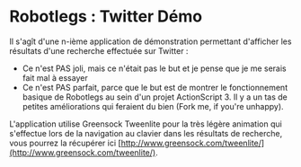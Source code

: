 # Robotlegs : Twitter Démo #

Il s'agît d'une n-ième application de démonstration permettant d'afficher les résultats d'une recherche effectuée sur Twitter :

  * Ce n'est PAS joli, mais ce n'était pas le but et je pense que je me serais fait mal à essayer
  * Ce n'est PAS parfait, parce que le but est de montrer le fonctionnement basique de Robotlegs au sein d'un projet ActionScript 3. Il y a un tas de petites améliorations qui feraient du bien (Fork me, if you're unhappy).
  
L'application utilise Greensock Tweenlite pour la très légère animation qui s'effectue lors de la navigation au clavier dans les résultats de recherche, vous pourrez la récupérer ici [http://www.greensock.com/tweenlite/](http://www.greensock.com/tweenlite/).